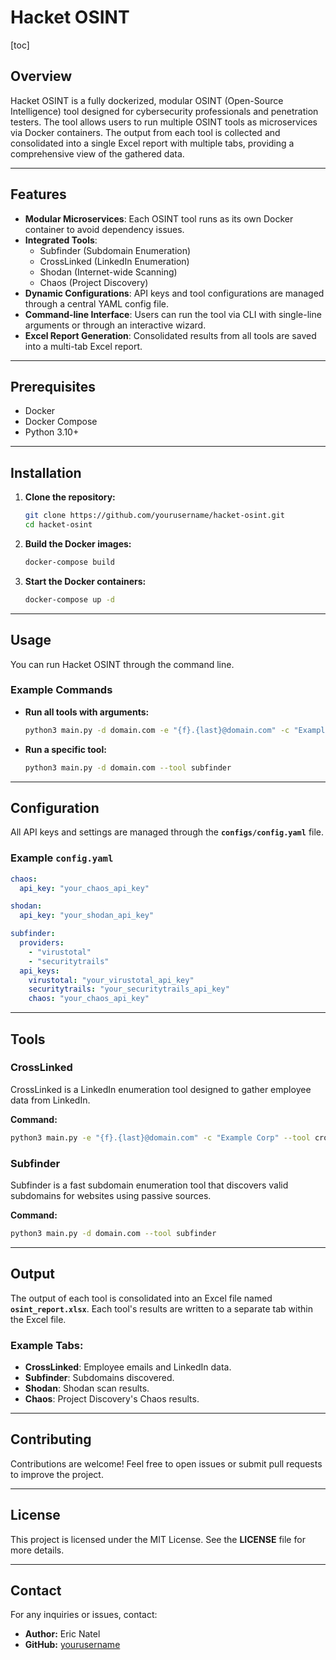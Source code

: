 # Hacket OSINT

[toc]

## Overview
Hacket OSINT is a fully dockerized, modular OSINT (Open-Source Intelligence) tool designed for cybersecurity professionals and penetration testers. The tool allows users to run multiple OSINT tools as microservices via Docker containers. The output from each tool is collected and consolidated into a single Excel report with multiple tabs, providing a comprehensive view of the gathered data.

---

## Features
- **Modular Microservices**: Each OSINT tool runs as its own Docker container to avoid dependency issues.
- **Integrated Tools**:
  - Subfinder (Subdomain Enumeration)
  - CrossLinked (LinkedIn Enumeration)
  - Shodan (Internet-wide Scanning)
  - Chaos (Project Discovery)
- **Dynamic Configurations**: API keys and tool configurations are managed through a central YAML config file.
- **Command-line Interface**: Users can run the tool via CLI with single-line arguments or through an interactive wizard.
- **Excel Report Generation**: Consolidated results from all tools are saved into a multi-tab Excel report.

---

## Prerequisites
- Docker
- Docker Compose
- Python 3.10+

---

## Installation
1. **Clone the repository:**
   ```bash
   git clone https://github.com/yourusername/hacket-osint.git
   cd hacket-osint
   ```

2. **Build the Docker images:**
   ```bash
   docker-compose build
   ```

3. **Start the Docker containers:**
   ```bash
   docker-compose up -d
   ```

---

## Usage
You can run Hacket OSINT through the command line.

### Example Commands
- **Run all tools with arguments:**
  ```bash
  python3 main.py -d domain.com -e "{f}.{last}@domain.com" -c "Example Corp"
  ```
- **Run a specific tool:**
  ```bash
  python3 main.py -d domain.com --tool subfinder
  ```

---

## Configuration
All API keys and settings are managed through the **`configs/config.yaml`** file.

### Example `config.yaml`
```yaml
chaos:
  api_key: "your_chaos_api_key"

shodan:
  api_key: "your_shodan_api_key"

subfinder:
  providers:
    - "virustotal"
    - "securitytrails"
  api_keys:
    virustotal: "your_virustotal_api_key"
    securitytrails: "your_securitytrails_api_key"
    chaos: "your_chaos_api_key"
```

---

## Tools
### CrossLinked
CrossLinked is a LinkedIn enumeration tool designed to gather employee data from LinkedIn.

**Command:**
```bash
python3 main.py -e "{f}.{last}@domain.com" -c "Example Corp" --tool crosslinked
```

### Subfinder
Subfinder is a fast subdomain enumeration tool that discovers valid subdomains for websites using passive sources.

**Command:**
```bash
python3 main.py -d domain.com --tool subfinder
```

---

## Output
The output of each tool is consolidated into an Excel file named **`osint_report.xlsx`**. Each tool's results are written to a separate tab within the Excel file.

### Example Tabs:
- **CrossLinked**: Employee emails and LinkedIn data.
- **Subfinder**: Subdomains discovered.
- **Shodan**: Shodan scan results.
- **Chaos**: Project Discovery's Chaos results.

---

## Contributing
Contributions are welcome! Feel free to open issues or submit pull requests to improve the project.

---

## License
This project is licensed under the MIT License. See the **LICENSE** file for more details.

---

## Contact
For any inquiries or issues, contact:
- **Author:** Eric Natel
- **GitHub:** [yourusername](https://github.com/yourusername)
